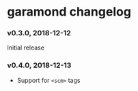 # garamond changelog

### v0.3.0, 2018-12-12

Initial release

### v0.4.0, 2018-12-13

* Support for `<scm>` tags
